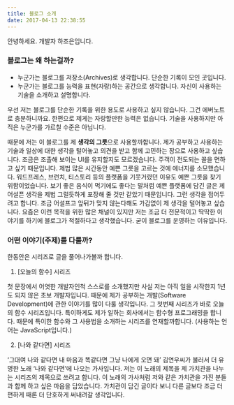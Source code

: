 ```yaml
---
title: 블로그 소개
date: 2017-04-13 22:38:55
---
```

안녕하세요. 개발자 하조은입니다.

### 블로그는 왜 하는걸까?
- 누군가는 블로그를 저장소(Archives)로 생각합니다. 단순한 기록이 모인 곳입니다.
- 누군가는 블로그를 능력을 표현(자랑)하는 공간으로 생각합니다. 자신이 사용하는 기술을 소개하고 설명합니다. 

우선 저는 블로그를 단순한 기록을 위한 용도로 사용하고 싶지 않습니다. 그건 에버노트로 충분하니까요.
한편으로 제게는 자랑할만한 능력은 없습니다. 기술을 사용하지만 아직은 누군가를 가르칠 수준은 아닙니다.

때문에 저는 이 블로그를 제 **생각의 그릇**으로 사용할까합니다. 제가 공부하고 사용하는 기술과 일상에 대한 생각을 털어놓고 의견을 받고 함께 고민하는 장으로 사용하고 싶습니다. 조금은 조촐해 보이는 UI를 유지할지도 모르겠습니다. 주객이 전도되는 꼴을 면하고 싶기 때문입니다.
제법 많은 시간동안 예쁜 그릇을 고르는 것에 에너지를 소모했습니다. 워드프레스, 브런치, 티스토리 등의 플랫폼을 기웃거렸던 이유도 예쁜 그릇을 찾기 위함이었습니다. 보기 좋은 음식이 먹기에도 좋다는 말처럼 예쁜 플랫폼에 담긴 글은 제 어설픈 생각을 제법 그럴듯하게 포장해 줄 것만 같았기 때문입니다.
그런 생각을 접어두려고 합니다. 조금 어설프고 앞뒤가 맞지 않는다해도 가감없이 제 생각을 털어놓고 싶습니다. 요즘은 이런 목적을 위한 많은 채널이 있지만 저는 조금 더 전문적이고 딱딱한 이야기를 하기에 블로그가 적절하다고 생각했습니다. 굳이 블로그를 운영하는 이유입니다.

### 어떤 이야기(주제)를 다룰까?

한동안은 시리즈로 글을 풀어나가볼까 합니다. 

1. [오늘의 함수] 시리즈
 
 첫 문장에서 어엿한 개발자인척 스스로를 소개했지만 사실 저는 아직 일을 시작한지 1년도 되지 않은 초보 개발자입니다. 때문에 제가 공부하는 개발(Software Development)에 관한 이야기를 많이 다룰 생각입니다. 그 첫번째 시리즈가 바로 오늘의 함수 시리즈입니다. 특이하게도 제가 일하는 회사에서는 함수형 프로그래밍을 합니다. 때문에 특이한 함수와 그 사용법을 소개하는 시리즈를 연재할까합니다. (사용하는 언어는 JavaScript입니다.)

2. [나와 같다면] 시리즈
 
 ‘그대여 나와 같다면 내 마음과 똑같다면 그냥 나에게 오면 돼’ 김연우씨가 불러서 더 유명한 노래 ‘나와 같다면’에 나오는 가사입니다. 저는 이 노래의 제목을 제 가치관을 나누는 시리즈의 제목으로 쓰려고 합니다. 이 노래의 가사처럼 저와 같은 가치관을 가진 분들과 함께 하고 싶은 마음을 담았습니다. 가치관이 담긴 글이다 보니 다른 글보다 조금 더 편하게 때론 더 단호하게 써내려갈 생각입니다.